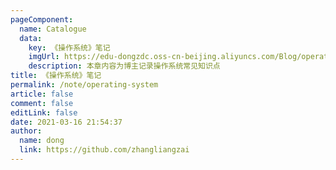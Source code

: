 ```yaml
---
pageComponent: 
  name: Catalogue
  data: 
    key: 《操作系统》笔记
    imgUrl: https://edu-dongzdc.oss-cn-beijing.aliyuncs.com/Blog/operating-system.jpg
    description: 本章内容为博主记录操作系统常见知识点
title: 《操作系统》笔记
permalink: /note/operating-system
article: false
comment: false
editLink: false
date: 2021-03-16 21:54:37
author: 
  name: dong
  link: https://github.com/zhangliangzai
---
```

